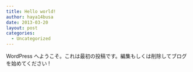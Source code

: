```yaml
---
title: Hello world!
author: haya14busa
date: 2013-03-20
layout: post
categories:
  - Uncategorized
---
```

WordPress へようこそ。これは最初の投稿です。編集もしくは削除してブログを始めてください !
